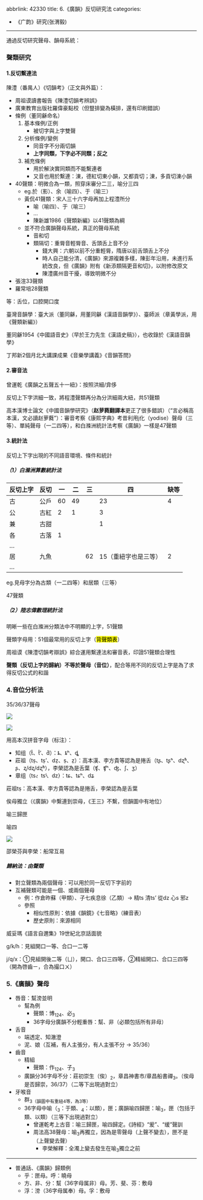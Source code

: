 abbrlink: 42330
title: 6.《廣韻》反切研究法
categories:
  - 《广韵》研究(张渭毅)
---
通過反切研究聲母、韻母系統：

### 聲類研究

#### 1.反切繫連法

陳澧（番禺人）《切韻考》（正文與外篇）：

- 周祖谟讀書報告《陳澧切韻考辨誤》
- 廣東教育出版社羅偉豪點校（但豎排變為橫排，還有印刷錯誤）
- 條例（董同龢命名）
	1. 基本條例/正例
		- 被切字與上字雙聲
	2. 分析條例/變例
		- 同音字不分兩切韻
		- **上字同類，下字必不同類；反之**
	1. 補充條例
		- 用於解決實同類而不能繫連者
		- 又音也用於繫連：涷，德紅切東小韻，又都貢切；涷，多貢切涷小韻
- 40聲類：明微合為一類，照穿床審分二三，喻分三四
	- eg.於（影）、余（喻四）、于（喻三）
	- 黃侃41聲類：宋人三十六字母再加上程澧所分
		- 喻（喻四）、于（喻三）
		- …
		- 陳新雄1986《聲類新編》以41聲類為綱
	- 並不符合廣韻聲母系統，真正的聲母系統
		- 音和切
		- 類隔切：重脣音輕脣音、舌頭舌上音不分
			- 錢大興：六朝以前不分重輕脣，隋唐以前舌頭舌上不分
			- 時人自己能分清，《廣韻》來源複雜多樣，陳彭年沿用，未進行系統改良，但《廣韻》附有《新添類隔更音和切》，以附修改原文
			- 陳澧廣州音干擾，導致明微不分
- 張渲33聲類
- 羅常培28聲類

等：舌位，口腔開口度

臺灣音韻學：臺大派（董同龢，用董同龢《漢語音韻學》）、臺師派（章黃學派，用《聲類新編》）

董同龢1954《中國語音史》（早於王力先生《漢語史稿》），也收錄於《漢語音韻學》

丁邦新2個月北大講課成果《音樂學講義》《音韻答問》

#### 2.審音法

曾運乾《廣韻之五聲五十一紐》：按照洪細/弇侈

反切上下字洪細一致，將程澧聲類再分為分洪細兩大紐，共51聲類

高本漢博士論文《中國音韻學研究》（**赵萝蕤翻譯本**更正了很多錯誤）（“言必稱高本漢，文必讀赵萝蕤”）：審音考察《康熙字典》考昔利用j化（yodise）聲母（三等）、單純聲母（一二四等），和白滌洲統計法考察《廣韻》一樣是47聲類

#### 3.統計法

反切上下字出現的不同語音環境、條件和統計

##### （1）白滌洲算數統計法

|反切上字|反切|一|二|三|四|缺等|
|-|-|-|-|-|-|-|
|古|公戶|60|49||23|4|
|公|古紅|2|1||3||
|兼|古甜||||1||
|各|古落|1|||||
|…|||||||
|居|九魚|||62|15（重紐字也是三等）|2|
|…|||||||

eg.見母字分為古類（一二四等）和居類（三等）

47聲類

##### （2）陸志偉數理統計法

明晰一些在白滌洲分類法中不明顯的上字，51聲類

聲類字母用：51個最常用的反切上字（<mark>背聲類表</mark>）

周祖谟《陳澧切韻考辯誤》綜合運用繫連法和審音表，印證51聲類合理性

**聲類（反切上字的歸納）不等於聲母（音位）**，配合等用不同的反切上字是為了求得反切公式的和諧

### 4.音位分析法

35/36/37聲母

![](001.png)

![](002.png)

用高本汉拼音字母（标注）：

- 知组（t̂、t̂‘、d̂）：ȶ、ȶʰ、ȡ
- 莊祖（tṣ、tṣ’、dẓ、ṣ、ẓ）：高本漢、李方貴等認為是捲舌（tʂ、tʂʰ、dʐʱ、ʂ、ʐ/dʐ/dʐʱ），李榮認為是舌葉（ʧ、ʧʰ、ʤ、ʃ、ʒ）
- 章组（ts̓、ts̓‘、dz̓）：tɕ、tɕʰ、dʑ

莊祖tṣ：高本漢、李方貴等認為是捲舌，李榮認為是舌葉

俟母獨立（《廣韻》中繫連到崇母，《王三》不繫，但韻圖中有地位）

喻三歸匣

喻四

![](003.png)

邵榮芬與李榮：船常互易

##### 歸納法：由聲類

- 對立聲類為兩個聲母：可以用於同一反切下字前的
- 互補聲類可能是一個、或兩個聲母
	- 例：作倉昨蘇（甲類）、子七疾息徐（乙類）-> 精ts 清ts’ 從dz 心s 邪z
	- 參照
		- 相似性原則：依據《韻鏡》《七音略》（練音表）
		- 歷史原則：來源相同

威妥瑪《語言自邇集》19世紀北京話面貌

g/k/h：見組開口一等、合口一二等

j/q/x：①見組開後二等（ㄩ），開口、合口三四等，②精組開口、合口三四等（開為啓齒ㄧ，合為撮口ㄨ）

### 5.《廣韻》聲母

- 唇音：幫滂並明
	- 幫為例
		- 聲類：博<sub>124</sub>、必<sub>3</sub>
		- 36字母分廣韻不分輕重唇：幫、非（必類包括所有非母）
- 舌音
	- 端透定、知澈澄
	- 泥、娘（互補，有人主張分，有人主張不分 -> 35/36）
- 齒音
	- 精組
		- 聲類：作<sub>124</sub>、子<sub>3</sub>
	- 廣韻分36字母不分：莊初崇生（俟）<sub>2</sub>，章昌神書市/章昌船書禪<sub>3</sub>。（俟母是否歸崇，36/37）（二等下出現過對立）
- 牙喉音
	- 群<sub>3（韻圖中有重紐4等，為3等）</sub>
	- 36字母中喻（<sub>3</sub>：于類、<sub>4</sub>：以類），匣；廣韻喻四歸匣：喻<sub>3</sub>，匣（包括于類、以類）（三等下出現過對立）
		- 曾運乾考上古音：喻三歸匣，喻四歸定。《詩經》“爰”、“缓”聲訓
		- 周法高38聲母：喻<sub>3</sub>再獨立，因為是零聲母（上聲不變去），匣不是（上聲變去聲）
			- 李榮解釋：全濁上變去發生在喻<sub>3</sub>獨立之前

***

- 普通話、《廣韻》歸類例
	- 乎：匣母。呼：曉母
	- 方、非、分：幫（36字母属非）母。芳、斐、芬：敷母
	- 浮：滂（36字母属奉）母。孚：敷母